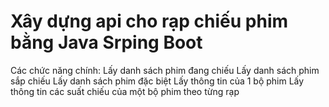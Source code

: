 # Xây dựng api cho rạp chiếu phim bằng Java Srping Boot
Các chức năng chính:
Lấy danh sách phim đang chiếu
Lấy danh sách phim sắp chiếu
Lấy danh sách phim đặc biệt
Lấy thông tin của 1 bộ phim
Lấy thông tin các suất chiếu của một bộ phim theo từng rạp
